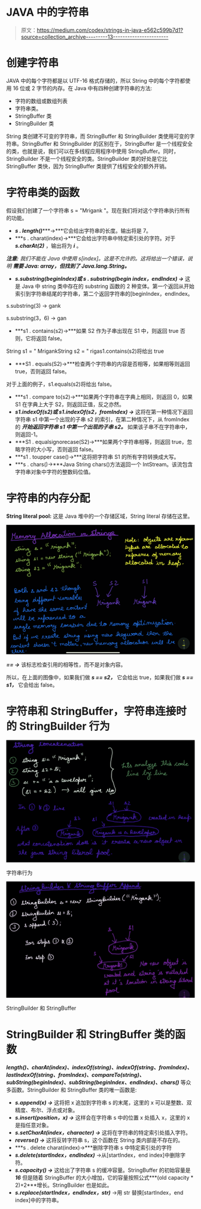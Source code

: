 # JAVA 中的字符串

> 原文：<https://medium.com/codex/strings-in-java-e562c599b7d1?source=collection_archive---------13----------------------->

# 创建字符串

JAVA 中的每个字符都是以 UTF-16 格式存储的，所以 String 中的每个字符都使用 16 位或 2 字节的内存。在 Java 中有四种创建字符串的方法:

*   字符的数组或数组列表
*   字符串类。
*   StringBuffer 类
*   StringBuilder 类

String 类创建不可变的字符串，而 StringBuffer 和 StringBuilder 类使用可变的字符串。StringBuffer 和 StringBuilder 的区别在于，StringBuffer 是一个线程安全的类，也就是说，我们可以在多线程应用程序中使用 StringBuffer。同时，StringBuilder 不是一个线程安全的类。StringBuilder 类的好处是它比 StringBuffer 类快，因为 StringBuffer 类提供了线程安全的额外开销。

# 字符串类的函数

假设我们创建了一个字符串 s = "Mrigank "。现在我们将对这个字符串执行所有的功能。

*   ***s . length()******→***它会给出字符串的长度。输出将是 7。
*   ***s . charat(index)→***它会给出字符串中特定索引处的字符。对于 ***s.charAt(2)*** ，输出将为 ***i*** 。

***注意:*** *我们不能在 Java 中使用 s[index]。这是不允许的。这将给出一个错误，说明* ***需要 Java: array，但找到了 Java.lang.String。***

*   ***s.substring(beginIndex)或 s . substring(begin index，endIndex) →*** 这是 Java 中 string 类中存在的 substring 函数的 2 种变体。第一个返回从开始索引到字符串结尾的字符串，第二个返回字符串的[beginIndex，endIndex。

s.substring(3) → gank

s.substring(3，6) → gan

*   ***s1 . contains(s2)→***如果 S2 作为子串出现在 S1 中，则返回 true 否则，它将返回 false。

String s1 = " MrigankString s2 = " rigas1.contains(s2)将给出 true

*   ***S1 . equals(S2)→***检查两个字符串的内容是否相等，如果相等则返回 true，否则返回 false。

对于上面的例子，s1.equals(s2)将给出 false。

*   ***s1 . compare to(s2)→***如果两个字符串在字典上相同，则返回 0，如果 S1 在字典上大于 S2，则返回正值，反之亦然。
*   ***s1.indexOf(s2)或 s1.indexOf(s2，fromIndex) →*** 这将在第一种情况下返回字符串 s1 中第一个出现的子串 s2 的索引，在第二种情况下，从 fromIndex 的 ***开始返回字符串 s1 中第一个出现的子串 s2。*** 如果该子串不在字符串中，则返回-1。
*   ***S1 . equalsignorecase(S2)→***如果两个字符串相等，则返回 true，忽略字符的大小写，否则返回 false。
*   ***s1 . toupper case()→***这将把字符串 S1 的所有字符转换成大写。
*   ***s . chars()→***Java String chars()方法返回一个 IntStream。该流包含字符串对象中字符的整数码位值。

# **字符串的内存分配**

**String literal pool:** 这是 Java 堆中的一个存储区域，String literal 存储在这里。

![](img/e6e49f63d4ade302f30641f3048a0a85.png)

***== →*** 该标志检查引用的相等性，而不是对象内容。

所以，在上面的图像中，如果我们做 ***s == s2，*** 它会给出 true，如果我们做 ***s == s1，*** 它会给出 false。

# 字符串和 StringBuffer，字符串连接时的 StringBuilder 行为

![](img/f22b0a69ea675d05d1f17c61ef49bcd4.png)

字符串行为

![](img/34b34f10729d28ff06d0933a9e8b6862.png)

StringBuilder 和 StringBuffer

# StringBuilder 和 StringBuffer 类的函数

***length()、charAt(index)、indexOf(string)、indexOf(string、fromIndex)、lastIndexOf(string、fromIndex)、compareTo(string)、subString(beginIndex)、subString(beginIndex、endIndex)、chars()*** 等众多函数。StringBuilder 和 StringBuffer 类的唯一函数是:

*   ***s.append(x) →*** 这将把 x 追加到字符串 s 的末尾，这里的 x 可以是整数、双精度、布尔、浮点或对象。
*   ***s.insert(position，x) →*** 这样会在字符串 s 中的位置 x 处插入 x，这里的 x 是指任意对象。
*   ***s.setCharAt(index，character) →*** 这将在字符串的特定索引处插入字符。
*   ***reverse() →*** 这将反转字符串 s，这个函数在 String 类内部是不存在的。
*   ***s . delete charat(index)→***删除字符串 s 中特定索引处的字符
*   ***s.delete(startIndex，endIndex)*** →从[startIndex，end index]中删除字符。
*   ***s.capacity() →*** 这给出了字符串 s 的缓冲容量。StringBuffer 的初始容量是 ***16*** 但是随着 StringBuffer 的大小增加，它的容量按照公式***(old capacity * 2)+2***增长。StringBuilder 也是如此。
*   ***s.replace(startIndex，endIndex，str)*** →用 str 替换[startIndex，end index]中的字符串。
